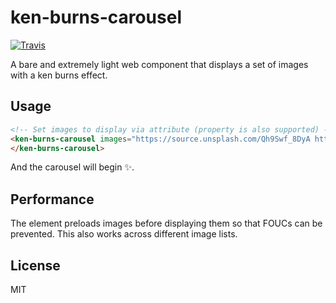 # ken-burns-carousel
[![Travis](https://travis-ci.org/Festify/ken-burns-carousel.svg?branch=master)](https://travis-ci.org/Festify/ken-burns-carousel)

A bare and extremely light web component that displays a set of images with a ken burns effect.

## Usage
```html
<!-- Set images to display via attribute (property is also supported) -->
<ken-burns-carousel images="https://source.unsplash.com/Qh9Swf_8DyA https://source.unsplash.com/O453M2Liufs">
</ken-burns-carousel>
```

And the carousel will begin ✨.

## Performance
The element preloads images before displaying them so that FOUCs can be prevented. This also works across different image lists.

## License
MIT
